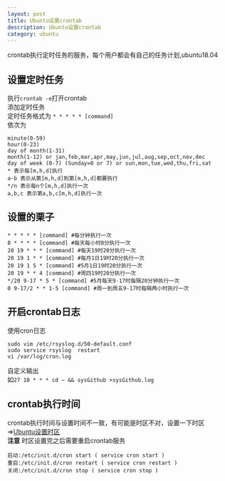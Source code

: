 ```yaml
---
layout: post
title: Ubuntu设置crontab
description: Ubuntu设置crontab
category: ubuntu
---
```

crontab执行定时任务的服务，每个用户都会有自己的任务计划,ubuntu18.04  
## 设置定时任务  
执行`crontab -e`打开crontab  
添加定时任务  
定时任务格式为
`* * * * * [command]`  
依次为
```
minute(0-59)  
hour(0-23)  
day of month(1-31)  
month(1-12) or jan,feb,mar,apr,may,jun,jul,aug,sep,oct,nov,dec  
day of week (0-7) (Sunday=0 or 7) or sun,mon,tue,wed,thu,fri,sat  
* 表示每[m,h,d]执行
a-b 表示从第[m,h,d]到第[m,h,d]都要执行  
*/n 表示每n个[m,h,d]执行一次
a,b,c 表示第a,b,c[m,h,d]执行一次
```
## 设置的栗子  
`* * * * * [command] #每分钟执行一次`  
`8 * * * * [command] #每天每小时8分执行一次`  
`20 19 * * * [command] #每天19时20分执行一次`  
`20 19 1 * * [command] #每月1日19时20分执行一次`  
`20 19 1 5 * [command] #5月1日19时20分执行一次`  
`20 19 * * 4 [command] #周四19时20分执行一次`  
`*/20 9-17 * 5 * [command] #5月每天9-17时每隔20分钟执行一次`  
`0 9-17/2 * * 1-5 [command] #周一到周五9-17时每隔两小时执行一次`  
## 开启crontab日志  
使用cron日志
```
sudo vim /etc/rsyslog.d/50-default.conf
sudo service rsyslog  restart
vi /var/log/cron.log
```  
自定义输出  
如`27 10 * * * cd ~ && sysGithub >sysGithub.log`  
## crontab执行时间  
crontab执行时间与设置时间不一致，有可能是时区不对，设置一下时区=>[Ubuntu设置时区](/ubuntu-set-timezone.html)  
**注意** 时区设置完之后需要重启crontab服务  
```
启动:/etc/init.d/cron start ( service cron start )
重启:/etc/init.d/cron restart ( service cron restart )
关闭:/etc/init.d/cron stop ( service cron stop )
```
